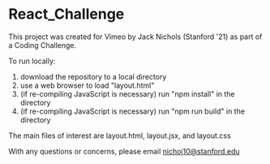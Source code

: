 # React_Challenge

This project was created for Vimeo by Jack Nichols (Stanford '21) as part of a Coding Challenge.

To run locally:
1. download the repository to a local directory
2. use a web browser to load "layout.html"
3. (if re-compiling JavaScript is necessary) run "npm install" in the directory
4. (if re-compiling JavaScript is necessary) run "npm run build" in the directory

The main files of interest are layout.html, layout.jsx, and layout.css

With any questions or concerns, please email nichoj10@stanford.edu
